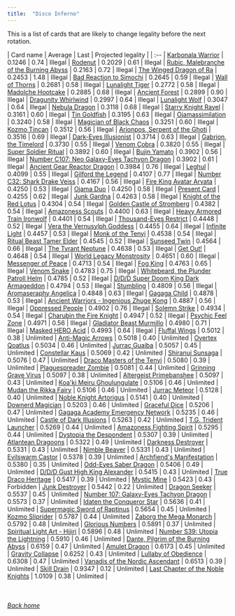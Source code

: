 ```yaml
---
title:  "Disco Inferno"
---
```


This is a list of cards that are likely to change legality before the next rotation.

| Card name | Average | Last | Projected legality |
| :-- |
[Karbonala Warrior](https://db.ygoprodeck.com/card/?search=Karbonala%20Warrior) | 0.1246 | 0.74 | Illegal |
[Rodenut](https://db.ygoprodeck.com/card/?search=Rodenut) | 0.2029 | 0.61 | Illegal |
[Rubic, Malebranche of the Burning Abyss](https://db.ygoprodeck.com/card/?search=Rubic,%20Malebranche%20of%20the%20Burning%20Abyss) | 0.2163 | 0.72 | Illegal |
[The Winged Dragon of Ra](https://db.ygoprodeck.com/card/?search=The%20Winged%20Dragon%20of%20Ra) | 0.2453 | 1.48 | Illegal |
[Bad Reaction to Simochi](https://db.ygoprodeck.com/card/?search=Bad%20Reaction%20to%20Simochi) | 0.2645 | 0.59 | Illegal |
[Wall of Thorns](https://db.ygoprodeck.com/card/?search=Wall%20of%20Thorns) | 0.2681 | 0.58 | Illegal |
[Lunalight Tiger](https://db.ygoprodeck.com/card/?search=Lunalight%20Tiger) | 0.2772 | 0.58 | Illegal |
[Madolche Hootcake](https://db.ygoprodeck.com/card/?search=Madolche%20Hootcake) | 0.2885 | 0.68 | Illegal |
[Ancient Forest](https://db.ygoprodeck.com/card/?search=Ancient%20Forest) | 0.2899 | 0.90 | Illegal |
[Dragunity Whirlwind](https://db.ygoprodeck.com/card/?search=Dragunity%20Whirlwind) | 0.2997 | 0.64 | Illegal |
[Lunalight Wolf](https://db.ygoprodeck.com/card/?search=Lunalight%20Wolf) | 0.3047 | 0.64 | Illegal |
[Nebula Dragon](https://db.ygoprodeck.com/card/?search=Nebula%20Dragon) | 0.3118 | 0.68 | Illegal |
[Starry Knight Rayel](https://db.ygoprodeck.com/card/?search=Starry%20Knight%20Rayel) | 0.3161 | 0.60 | Illegal |
[Tin Goldfish](https://db.ygoprodeck.com/card/?search=Tin%20Goldfish) | 0.3195 | 0.63 | Illegal |
[Ojamassimilation](https://db.ygoprodeck.com/card/?search=Ojamassimilation) | 0.3240 | 0.58 | Illegal |
[Magician of Black Chaos](https://db.ygoprodeck.com/card/?search=Magician%20of%20Black%20Chaos) | 0.3251 | 0.60 | Illegal |
[Kozmo Tincan](https://db.ygoprodeck.com/card/?search=Kozmo%20Tincan) | 0.3512 | 0.56 | Illegal |
[Arionpos, Serpent of the Ghoti](https://db.ygoprodeck.com/card/?search=Arionpos,%20Serpent%20of%20the%20Ghoti) | 0.3516 | 0.69 | Illegal |
[Dark-Eyes Illusionist](https://db.ygoprodeck.com/card/?search=Dark-Eyes%20Illusionist) | 0.3714 | 0.63 | Illegal |
[Gabrion, the Timelord](https://db.ygoprodeck.com/card/?search=Gabrion,%20the%20Timelord) | 0.3730 | 0.55 | Illegal |
[Venom Cobra](https://db.ygoprodeck.com/card/?search=Venom%20Cobra) | 0.3820 | 0.55 | Illegal |
[Super Soldier Ritual](https://db.ygoprodeck.com/card/?search=Super%20Soldier%20Ritual) | 0.3892 | 0.60 | Illegal |
[Bujin Yamato](https://db.ygoprodeck.com/card/?search=Bujin%20Yamato) | 0.3902 | 0.56 | Illegal |
[Number C107: Neo Galaxy-Eyes Tachyon Dragon](https://db.ygoprodeck.com/card/?search=Number%20C107:%20Neo%20Galaxy-Eyes%20Tachyon%20Dragon) | 0.3902 | 0.61 | Illegal |
[Ancient Gear Reactor Dragon](https://db.ygoprodeck.com/card/?search=Ancient%20Gear%20Reactor%20Dragon) | 0.3984 | 0.76 | Illegal |
[Leghul](https://db.ygoprodeck.com/card/?search=Leghul) | 0.4099 | 0.55 | Illegal |
[Gilford the Legend](https://db.ygoprodeck.com/card/?search=Gilford%20the%20Legend) | 0.4107 | 0.77 | Illegal |
[Number C32: Shark Drake Veiss](https://db.ygoprodeck.com/card/?search=Number%20C32:%20Shark%20Drake%20Veiss) | 0.4167 | 0.56 | Illegal |
[Fire King Avatar Arvata](https://db.ygoprodeck.com/card/?search=Fire%20King%20Avatar%20Arvata) | 0.4250 | 0.53 | Illegal |
[Ojama Duo](https://db.ygoprodeck.com/card/?search=Ojama%20Duo) | 0.4250 | 0.58 | Illegal |
[Present Card](https://db.ygoprodeck.com/card/?search=Present%20Card) | 0.4255 | 0.62 | Illegal |
[Junk Gardna](https://db.ygoprodeck.com/card/?search=Junk%20Gardna) | 0.4263 | 0.58 | Illegal |
[Knight of the Red Lotus](https://db.ygoprodeck.com/card/?search=Knight%20of%20the%20Red%20Lotus) | 0.4304 | 0.54 | Illegal |
[Golden Castle of Stromberg](https://db.ygoprodeck.com/card/?search=Golden%20Castle%20of%20Stromberg) | 0.4382 | 0.54 | Illegal |
[Amazoness Scouts](https://db.ygoprodeck.com/card/?search=Amazoness%20Scouts) | 0.4400 | 0.63 | Illegal |
[Heavy Armored Train Ironwolf](https://db.ygoprodeck.com/card/?search=Heavy%20Armored%20Train%20Ironwolf) | 0.4401 | 0.54 | Illegal |
[Thousand-Eyes Restrict](https://db.ygoprodeck.com/card/?search=Thousand-Eyes%20Restrict) | 0.4448 | 0.52 | Illegal |
[Vera the Vernusylph Goddess](https://db.ygoprodeck.com/card/?search=Vera%20the%20Vernusylph%20Goddess) | 0.4455 | 0.64 | Illegal |
[Infinite Light](https://db.ygoprodeck.com/card/?search=Infinite%20Light) | 0.4457 | 0.53 | Illegal |
[Monk of the Tenyi](https://db.ygoprodeck.com/card/?search=Monk%20of%20the%20Tenyi) | 0.4538 | 0.54 | Illegal |
[Ritual Beast Tamer Elder](https://db.ygoprodeck.com/card/?search=Ritual%20Beast%20Tamer%20Elder) | 0.4545 | 0.52 | Illegal |
[Sunseed Twin](https://db.ygoprodeck.com/card/?search=Sunseed%20Twin) | 0.4564 | 0.66 | Illegal |
[The Tyrant Neptune](https://db.ygoprodeck.com/card/?search=The%20Tyrant%20Neptune) | 0.4638 | 0.53 | Illegal |
[Get Out!](https://db.ygoprodeck.com/card/?search=Get%20Out!) | 0.4648 | 0.54 | Illegal |
[World Legacy Monstrosity](https://db.ygoprodeck.com/card/?search=World%20Legacy%20Monstrosity) | 0.4651 | 0.60 | Illegal |
[Messenger of Peace](https://db.ygoprodeck.com/card/?search=Messenger%20of%20Peace) | 0.4713 | 0.54 | Illegal |
[Fog King](https://db.ygoprodeck.com/card/?search=Fog%20King) | 0.4763 | 0.65 | Illegal |
[Venom Snake](https://db.ygoprodeck.com/card/?search=Venom%20Snake) | 0.4783 | 0.75 | Illegal |
[Whitebeard, the Plunder Patroll Helm](https://db.ygoprodeck.com/card/?search=Whitebeard,%20the%20Plunder%20Patroll%20Helm) | 0.4785 | 0.52 | Illegal |
[D/D/D Super Doom King Dark Armageddon](https://db.ygoprodeck.com/card/?search=D/D/D%20Super%20Doom%20King%20Dark%20Armageddon) | 0.4794 | 0.53 | Illegal |
[Stumbling](https://db.ygoprodeck.com/card/?search=Stumbling) | 0.4809 | 0.56 | Illegal |
[Aromaseraphy Angelica](https://db.ygoprodeck.com/card/?search=Aromaseraphy%20Angelica) | 0.4848 | 0.63 | Illegal |
[Gagaga Child](https://db.ygoprodeck.com/card/?search=Gagaga%20Child) | 0.4878 | 0.53 | Illegal |
[Ancient Warriors - Ingenious Zhuge Kong](https://db.ygoprodeck.com/card/?search=Ancient%20Warriors%20-%20Ingenious%20Zhuge%20Kong) | 0.4887 | 0.56 | Illegal |
[Oppressed People](https://db.ygoprodeck.com/card/?search=Oppressed%20People) | 0.4902 | 0.76 | Illegal |
[Solemn Strike](https://db.ygoprodeck.com/card/?search=Solemn%20Strike) | 0.4934 | 0.54 | Illegal |
[Charubin the Fire Knight](https://db.ygoprodeck.com/card/?search=Charubin%20the%20Fire%20Knight) | 0.4947 | 0.52 | Illegal |
[Psychic Feel Zone](https://db.ygoprodeck.com/card/?search=Psychic%20Feel%20Zone) | 0.4971 | 0.56 | Illegal |
[Gladiator Beast Murmillo](https://db.ygoprodeck.com/card/?search=Gladiator%20Beast%20Murmillo) | 0.4980 | 0.71 | Illegal |
[Masked HERO Acid](https://db.ygoprodeck.com/card/?search=Masked%20HERO%20Acid) | 0.4993 | 0.64 | Illegal |
[Fluffal Wings](https://db.ygoprodeck.com/card/?search=Fluffal%20Wings) | 0.5012 | 0.38 | Unlimited |
[Anti-Magic Arrows](https://db.ygoprodeck.com/card/?search=Anti-Magic%20Arrows) | 0.5018 | 0.40 | Unlimited |
[Overtex Qoatlus](https://db.ygoprodeck.com/card/?search=Overtex%20Qoatlus) | 0.5034 | 0.46 | Unlimited |
[Jurrac Guaiba](https://db.ygoprodeck.com/card/?search=Jurrac%20Guaiba) | 0.5057 | 0.45 | Unlimited |
[Constellar Kaus](https://db.ygoprodeck.com/card/?search=Constellar%20Kaus) | 0.5069 | 0.42 | Unlimited |
[Shiranui Sunsaga](https://db.ygoprodeck.com/card/?search=Shiranui%20Sunsaga) | 0.5076 | 0.47 | Unlimited |
[Draco Masters of the Tenyi](https://db.ygoprodeck.com/card/?search=Draco%20Masters%20of%20the%20Tenyi) | 0.5080 | 0.39 | Unlimited |
[Plaguespreader Zombie](https://db.ygoprodeck.com/card/?search=Plaguespreader%20Zombie) | 0.5081 | 0.44 | Unlimited |
[Grinning Grave Virus](https://db.ygoprodeck.com/card/?search=Grinning%20Grave%20Virus) | 0.5097 | 0.38 | Unlimited |
[Altergeist Primebanshee](https://db.ygoprodeck.com/card/?search=Altergeist%20Primebanshee) | 0.5097 | 0.43 | Unlimited |
[Koa'ki Meiru Ghoulungulate](https://db.ygoprodeck.com/card/?search=Koa'ki%20Meiru%20Ghoulungulate) | 0.5106 | 0.46 | Unlimited |
[Mudan the Rikka Fairy](https://db.ygoprodeck.com/card/?search=Mudan%20the%20Rikka%20Fairy) | 0.5106 | 0.46 | Unlimited |
[Jurrac Meteor](https://db.ygoprodeck.com/card/?search=Jurrac%20Meteor) | 0.5128 | 0.40 | Unlimited |
[Noble Knight Artorigus](https://db.ygoprodeck.com/card/?search=Noble%20Knight%20Artorigus) | 0.5141 | 0.40 | Unlimited |
[Downerd Magician](https://db.ygoprodeck.com/card/?search=Downerd%20Magician) | 0.5203 | 0.46 | Unlimited |
[Graceful Dice](https://db.ygoprodeck.com/card/?search=Graceful%20Dice) | 0.5206 | 0.47 | Unlimited |
[Gagaga Academy Emergency Network](https://db.ygoprodeck.com/card/?search=Gagaga%20Academy%20Emergency%20Network) | 0.5235 | 0.46 | Unlimited |
[Castle of Dark Illusions](https://db.ygoprodeck.com/card/?search=Castle%20of%20Dark%20Illusions) | 0.5263 | 0.42 | Unlimited |
[T.G. Trident Launcher](https://db.ygoprodeck.com/card/?search=T.G.%20Trident%20Launcher) | 0.5269 | 0.44 | Unlimited |
[Amazoness Fighting Spirit](https://db.ygoprodeck.com/card/?search=Amazoness%20Fighting%20Spirit) | 0.5295 | 0.44 | Unlimited |
[Dystopia the Despondent](https://db.ygoprodeck.com/card/?search=Dystopia%20the%20Despondent) | 0.5307 | 0.39 | Unlimited |
[Atlantean Dragoons](https://db.ygoprodeck.com/card/?search=Atlantean%20Dragoons) | 0.5322 | 0.49 | Unlimited |
[Darkness Destroyer](https://db.ygoprodeck.com/card/?search=Darkness%20Destroyer) | 0.5331 | 0.43 | Unlimited |
[Nimble Beaver](https://db.ygoprodeck.com/card/?search=Nimble%20Beaver) | 0.5331 | 0.43 | Unlimited |
[Evilswarm Castor](https://db.ygoprodeck.com/card/?search=Evilswarm%20Castor) | 0.5378 | 0.39 | Unlimited |
[Archfiend's Manifestation](https://db.ygoprodeck.com/card/?search=Archfiend's%20Manifestation) | 0.5380 | 0.35 | Unlimited |
[Odd-Eyes Saber Dragon](https://db.ygoprodeck.com/card/?search=Odd-Eyes%20Saber%20Dragon) | 0.5406 | 0.49 | Unlimited |
[D/D/D Gust High King Alexander](https://db.ygoprodeck.com/card/?search=D/D/D%20Gust%20High%20King%20Alexander) | 0.5415 | 0.43 | Unlimited |
[True Draco Heritage](https://db.ygoprodeck.com/card/?search=True%20Draco%20Heritage) | 0.5417 | 0.39 | Unlimited |
[Mystic Mine](https://db.ygoprodeck.com/card/?search=Mystic%20Mine) | 0.5423 | 0.43 | Forbidden |
[Junk Destroyer](https://db.ygoprodeck.com/card/?search=Junk%20Destroyer) | 0.5442 | 0.22 | Unlimited |
[Dragon Seeker](https://db.ygoprodeck.com/card/?search=Dragon%20Seeker) | 0.5537 | 0.45 | Unlimited |
[Number 107: Galaxy-Eyes Tachyon Dragon](https://db.ygoprodeck.com/card/?search=Number%20107:%20Galaxy-Eyes%20Tachyon%20Dragon) | 0.5573 | 0.37 | Unlimited |
[Idaten the Conqueror Star](https://db.ygoprodeck.com/card/?search=Idaten%20the%20Conqueror%20Star) | 0.5636 | 0.41 | Unlimited |
[Supermagic Sword of Raptinus](https://db.ygoprodeck.com/card/?search=Supermagic%20Sword%20of%20Raptinus) | 0.5654 | 0.45 | Unlimited |
[Kozmo Sliprider](https://db.ygoprodeck.com/card/?search=Kozmo%20Sliprider) | 0.5787 | 0.44 | Unlimited |
[Zaborg the Mega Monarch](https://db.ygoprodeck.com/card/?search=Zaborg%20the%20Mega%20Monarch) | 0.5792 | 0.48 | Unlimited |
[Glorious Numbers](https://db.ygoprodeck.com/card/?search=Glorious%20Numbers) | 0.5891 | 0.37 | Unlimited |
[Spiritual Light Art - Hijiri](https://db.ygoprodeck.com/card/?search=Spiritual%20Light%20Art%20-%20Hijiri) | 0.5896 | 0.48 | Unlimited |
[Number S39: Utopia the Lightning](https://db.ygoprodeck.com/card/?search=Number%20S39:%20Utopia%20the%20Lightning) | 0.5910 | 0.46 | Unlimited |
[Dante, Pilgrim of the Burning Abyss](https://db.ygoprodeck.com/card/?search=Dante,%20Pilgrim%20of%20the%20Burning%20Abyss) | 0.6159 | 0.47 | Unlimited |
[Amulet Dragon](https://db.ygoprodeck.com/card/?search=Amulet%20Dragon) | 0.6173 | 0.45 | Unlimited |
[Gravity Collapse](https://db.ygoprodeck.com/card/?search=Gravity%20Collapse) | 0.6252 | 0.43 | Unlimited |
[Lullaby of Obedience](https://db.ygoprodeck.com/card/?search=Lullaby%20of%20Obedience) | 0.6308 | 0.47 | Unlimited |
[Vanadis of the Nordic Ascendant](https://db.ygoprodeck.com/card/?search=Vanadis%20of%20the%20Nordic%20Ascendant) | 0.6513 | 0.39 | Unlimited |
[Skill Drain](https://db.ygoprodeck.com/card/?search=Skill%20Drain) | 0.9347 | 0.12 | Unlimited |
[Last Chapter of the Noble Knights](https://db.ygoprodeck.com/card/?search=Last%20Chapter%20of%20the%20Noble%20Knights) | 1.0109 | 0.38 | Unlimited |

<br>

###### [Back home](index)